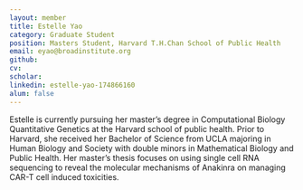 ```yaml
---
layout: member
title: Estelle Yao
category: Graduate Student
position: Masters Student, Harvard T.H.Chan School of Public Health
email: eyao@broadinstitute.org
github: 
cv:
scholar:
linkedin: estelle-yao-174866160
alum: false
---
```


Estelle is currently pursuing her master’s degree in Computational Biology Quantitative Genetics at the Harvard school of public health. Prior to Harvard, she received her Bachelor of Science from UCLA majoring in Human Biology and Society with double minors in Mathematical Biology and Public Health. Her master’s thesis focuses on using single cell RNA sequencing to reveal the molecular mechanisms of Anakinra on managing CAR-T cell induced toxicities.
